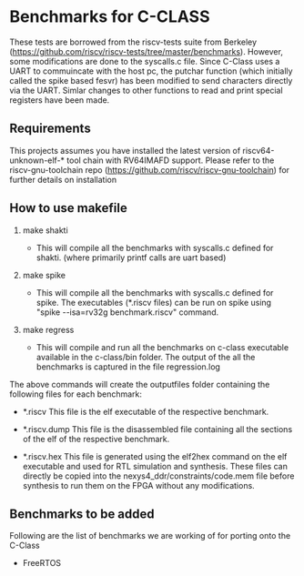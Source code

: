 Benchmarks for C-CLASS
========================================================

These tests are borrowed from the riscv-tests suite from Berkeley (https://github.com/riscv/riscv-tests/tree/master/benchmarks).
However, some modifications are done to the syscalls.c file. Since C-Class uses a UART to commuincate
with the host pc, the putchar function (which initially called the spike based fesvr) has been modified
to send characters directly via the UART. Simlar changes to other functions to read
and print special registers have been made.

Requirements
------------------------------------------------------

This projects assumes you have installed the latest version of riscv64-unknown-elf-\* tool chain with RV64IMAFD support.
Please refer to the riscv-gnu-toolchain repo (https://github.com/riscv/riscv-gnu-toolchain) for further details on installation


How to use makefile
--------------------------------------------------------
1. make shakti
    * This will compile all the benchmarks with syscalls.c defined for shakti. (where primarily printf calls are uart based)

2. make spike
    * This will compile all the benchmarks with syscalls.c defined for spike. The executables (\*.riscv files) can be run on spike using "spike --isa=rv32g benchmark.riscv" command.

3. make regress
    * This will compile and run all the benchmarks on c-class executable available in the c-class/bin folder. The output of the all the benchmarks is captured in the file regression.log

The above commands will create the outputfiles folder containing the following files for each benchmark:

* \*.riscv
	This file is the elf executable of the respective benchmark.

* \*.riscv.dump
	This file is the disassembled file containing all the sections of the elf of the respective benchmark.

* \*.riscv.hex
	This file is generated using the elf2hex command on the elf executable and used for RTL simulation and synthesis. These files can directly
	be copied into the nexys4_ddr/constraints/code.mem file before synthesis to run them on the FPGA without any modifications.


Benchmarks to be added
--------------------------------------------------------

Following are the list of benchmarks we are working of for porting onto the C-Class

* FreeRTOS


